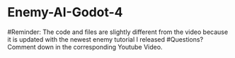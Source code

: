 # Enemy-AI-Godot-4

#Reminder: The code and files are slightly different from the video because it is updated with the newest enemy tutorial I released
#Questions? Comment down in the corresponding Youtube Video.
